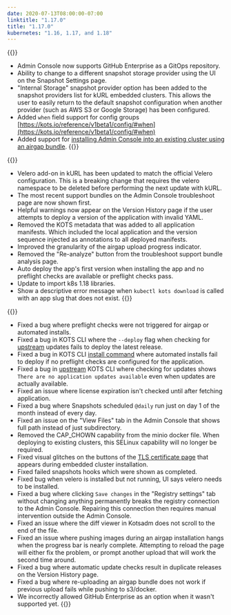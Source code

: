 ```yaml
---
date: 2020-07-13T08:00:00-07:00
linktitle: "1.17.0"
title: "1.17.0"
kubernetes: "1.16, 1.17, and 1.18"
---
```


{{<features>}}
* Admin Console now supports GitHub Enterprise as a GitOps repository. 
* Ability to change to a different snapshot storage provider using the UI on the Snapshot Settings page. 
* "Internal Storage" snapshot provider option has been added to the snapshot providers list for kURL embedded clusters. This allows the user to easily return to the default snapshot configuration when another provider (such as AWS S3 or Google Storage) has been configured. 
* Added `when` field support for config groups [https://kots.io/reference/v1beta1/config/#when](https://kots.io/reference/v1beta1/config/#when)
* Added support for [installing Admin Console into an existing cluster using an airgap bundle](https://kots.io/kotsadm/installing/airgap-packages/).
{{</features>}}

{{<changes>}}
* Velero add-on in kURL has been updated to match the official Velero configuration.  This is a breaking change that requires the velero namespace to be deleted before performing the next update with kURL.
* The most recent support bundles on the Admin Console troubleshoot page are now shown first. 
* Helpful warnings now appear on the Version History page if the user attempts to deploy a version of the application with invalid YAML. 
* Removed the KOTS metadata that was added to all application manifests. Which included the local application and the version sequence injected as annotations to all deployed manifests.
* Improved the granularity of the airgap upload progress indicator.
* Removed the "Re-analyze" button from the troubleshoot support bundle analysis page.
* Auto deploy the app's first version when installing the app and no preflight checks are available or preflight checks pass.
* Update to import k8s 1.18 libraries.
* Show a descriptive error message when `kubectl kots download` is called with an app slug that does not exist.
{{</changes>}}

{{<fixes>}}
* Fixed a bug where preflight checks were not triggered for airgap or automated installs.
* Fixed a bug in KOTS CLI where the `--deploy` flag when checking for [upstream](https://kots.io/kots-cli/upstream/) updates fails to deploy the latest release.
* Fixed a bug in KOTS CLI [install command](https://kots.io/kots-cli/install/) where automated installs fail to deploy if no preflight checks are configured for the application. 
* Fixed a bug in [upstream](https://kots.io/kots-cli/upstream/) KOTS CLI where checking for updates shows `There are no application updates available` even when updates are actually available.
* Fixed an issue where license expiration isn't checked until after fetching application.
* Fixed a bug where Snapshots scheduled `@daily` run just on day 1 of the month instead of every day.
* Fixed an issue on the "View Files" tab in the Admin Console that shows full path instead of just subdirectory.
* Removed the CAP_CHOWN capability from the minio docker file. When deploying to existing clusters, this SELinux capability will no longer be required.
* Fixed visual glitches on the buttons of the [TLS certificate page](https://kurl.sh/docs/install-with-kurl/setup-tls-certs) that appears during embedded cluster installation.
* Fixed failed snapshots hooks which were shown as completed.
* Fixed bug when velero is installed but not running, UI says velero needs to be installed.
* Fixed a bug where clicking `Save changes` in the "Registry settings" tab without changing anything permanently breaks the registry connection to the Admin Console. Repairing this connection then requires manual intervention outside the Admin Console. 
* Fixed an issue where the diff viewer in Kotsadm does not scroll to the end of the file.
* Fixed an issue where pushing images during an airgap installation hangs when the progress bar is nearly complete. Attempting to reload the page will either fix the problem, or prompt another upload that will work the second time around. 
* Fixed a bug where automatic update checks result in duplicate releases on the Version History page.
* Fixed a bug where re-uploading an airgap bundle does not work if previous upload fails while pushing to s3/docker.
* We incorrectly allowed GitHub Enterprise as an option when it wasn't supported yet.
{{</fixes>}}
